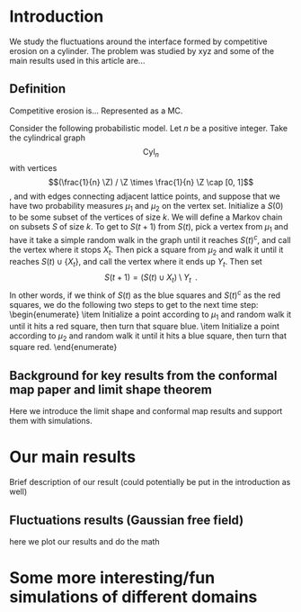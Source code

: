 

# Introduction
We study the fluctuations around the interface formed by competitive erosion on a cylinder.
The problem was studied by xyz and some of the main results used in this article are...

## Definition  
Competitive erosion is... Represented as a MC.

Consider the following probabilistic model. Let $n$ be a positive integer. Take the cylindrical graph $$\text{Cyl}_n$$ with vertices $$(\frac{1}{n} \Z) / \Z \times \frac{1}{n} \Z \cap [0, 1]$$, and with edges connecting adjacent lattice points, and suppose that we have two probability measures $\mu_1$ and $\mu_2$ on the vertex set. Initialize a $S(0)$ to be some subset of the vertices of size $k$. We will define a Markov chain on subsets $S$ of size $k$. To get to $S(t + 1)$ from $S(t)$, pick a vertex from $\mu_1$ and have it take a simple random walk in the graph until it reaches $S(t)^c$, and call the vertex where it stops $X_t$. Then pick a square from $\mu_2$ and walk it until it reaches $S(t) \cup \{ X_t \}$, and call the vertex where it ends up $Y_t$. Then set
$$S(t+1) = (S(t) \cup X_t) \setminus Y_t \;\;.$$ 
In other words, if we think of $S(t)$ as the blue squares and $S(t)^c$ as the red squares, we do the following two steps to get to the next time step:
\begin{enumerate}
  \item  Initialize a point according to $\mu_1$ and random walk it until it hits a red square, then turn that square blue.
  \item Initialize a point according to $\mu_2$ and random walk it until it hits a blue square, then turn that square red.
\end{enumerate}

## Background for key results from the conformal map paper and limit shape theorem
Here we introduce the limit shape and conformal map results and support them with simulations.

# Our main results
Brief description of our result (could potentially be put in the introduction as well)

## Fluctuations results (Gaussian free field)
here we plot our results and do the math

#  Some more interesting/fun simulations of different domains
